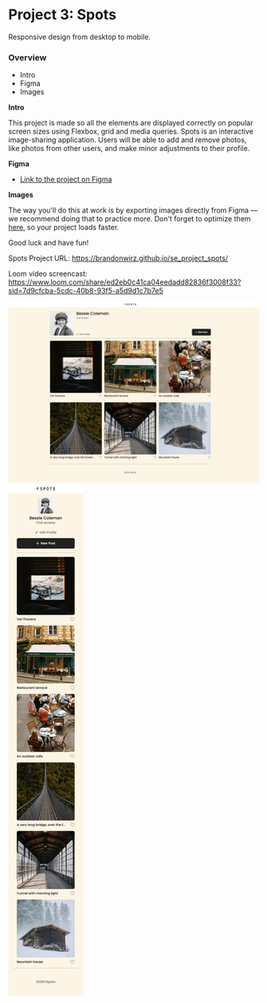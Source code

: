 # Project 3: Spots

Responsive design from desktop to mobile.

### Overview

- Intro
- Figma
- Images

**Intro**

This project is made so all the elements are displayed correctly on popular screen sizes using Flexbox, grid and media queries.
Spots is an interactive image-sharing application. Users will be able to add and remove photos, like photos from other users, and make minor adjustments to their profile.

**Figma**

- [Link to the project on Figma](https://www.figma.com/file/BBNm2bC3lj8QQMHlnqRsga/Sprint-3-Project-%E2%80%94-Spots?type=design&node-id=2%3A60&mode=design&t=afgNFybdorZO6cQo-1)

**Images**

The way you'll do this at work is by exporting images directly from Figma — we recommend doing that to practice more. Don't forget to optimize them [here](https://tinypng.com/), so your project loads faster.

Good luck and have fun!

Spots Project URL:
https://brandonwirz.github.io/se_project_spots/

Loom video screencast:
https://www.loom.com/share/ed2eb0c41ca04eedadd82836f3008f33?sid=7d9cfcba-5cdc-40b8-93f5-a5d9d1c7b7e5

![alt text](brandonwirz-spots-desktop-view.png)
![alt text](brandonwirz-spots-mobile-view1.png)
